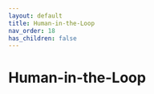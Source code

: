 ```yaml
---
layout: default
title: Human-in-the-Loop
nav_order: 18
has_children: false
---
```


# Human-in-the-Loop